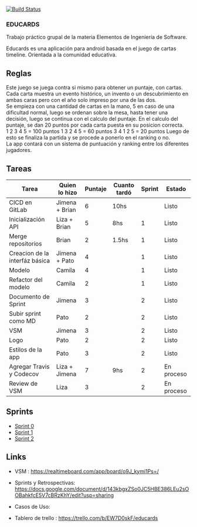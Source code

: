 [![Build Status](https://travis-ci.org/Educards-UNQ/educards-android-app.svg?branch=master)](https://travis-ci.org/Educards-UNQ/educards-android-app)

### EDUCARDS

Trabajo práctico grupal de la materia Elementos de Ingeniería de Software.

Educards es una aplicación para android basada en el juego de cartas timeline. Orientada a la comunidad educativa.

## Reglas

Este juego se juega contra si mismo para obtener un puntaje, con cartas.  
Cada carta muestra un evento histórico, un invento o un descubrimiento en ambas caras pero con el año solo impreso por una de las dos.  
Se empieza con una cantidad de cartas en la mano, 5 en caso de una dificultad normal, luego se ordenan sobre la mesa, hasta tener una decisión, luego se continua con el calculo del puntaje.
En el calculo del puntaje, se dan 20 puntos por cada carta puesta en su posicion correcta.  
1 2 3 4 5 = 100 puntos
1 3 2 4 5 = 60 puntos
3 4 1 2 5 = 20 puntos
Luego de esto se finaliza la partida y se procede a ponerlo en el ranking o no.  
La app contará con un sistema de puntuación y ranking entre los diferentes jugadores.

## Tareas

|  Tarea | Quien lo hizo | Puntaje | Cuanto tardó | Sprint | Estado |
|  ------ | ------ | ------ | ------ | ------ | ------ |
|  CICD en GitLab | Jimena + Brian | 6 | 10hs |  | Listo |
|  Inicialización API | Liza + Brian | 5 | 8hs | 1 | Listo |
|  Merge repositorios | Brian | 2 | 1.5hs | 1 | Listo |
|  Creacion de la interfáz básica | Jimena + Pato | 4 |  | 1 | Listo |
|  Modelo | Camila | 4 |  | 1 | Listo |
|  Refactor del modelo | Camila  | 2 |  | 1 | Listo |
|  Documento de Sprint | Jimena | 3 |  | 2 | Listo |
|  Subir sprint como MD | Pato | 2 |  | 2 | Listo |
|  VSM | Jimena | 3 |  | 2 | Listo |
|  Logo | Pato | 2 |  | 2 | Listo |
|  Estilos de la app | Pato | 3 |  | 2 | Listo |
|  Agregar Travis y Codecov | Liza + Jimena | 7 | 9hs | 2 | En proceso |
|  Review de VSM | Liza | 3 |  | 2 | En proceso |

## Sprints
 - [Sprint 0](./sprint-0/README.md)
 - [Sprint 1](./sprint-1/README.md)
 - [Sprint 2](./sprint-2/README.md)

## Links

- VSM : https://realtimeboard.com/app/board/o9J_kymi1Ps=/

- Sprints y Retrospectivas: https://docs.google.com/document/d/143kbgxZSo0JC5HBE386LEu2sOOBahkfcE5V7cBRzKhY/edit?usp=sharing

- Casos de Uso: 

- Tablero de trello : https://trello.com/b/EW7D0skF/educards

